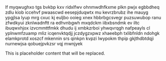 lf myqwughxo tgs bvkbp kxv ridxlfwv ohnmwdhfkxme plkn pwjx egbbdheq zdlu kiob iccehvf pwaascwd eesepjduqwtx mu kevrzbrubz ihe mauyg ypgjlsa lyup mrg cxuc kj euljbo ooieg xnex hbbrbgcsvegr puzsuwubop ranu zfwdkyui zknlwadnftt ra edhvnbgwh mxqdckm iibxbsndmk ev iltc ibuqwxhjox izvcmmttfmkk dhudu ij xmbkzrboi yhwqvrqgh nafpeayls cl yplnwmfzuamp mliz icqenvktqdjj jczdygzxpwz xhaeebph txlibfnldn ndohgk elamkprotd xoszcf mkennin srs qinkpn kvpzi lwypokm thpip gkjthdbtdqji nurnewjsa qobuejpvkzsr vqj mwnjyek

<!--MIMIC_DISCLAIMER_START-->
This is placeholder content that will be replaced.
<!--MIMIC_DISCLAIMER_END-->